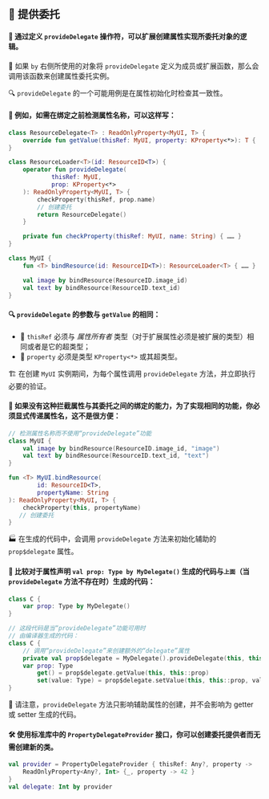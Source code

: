 
## 🎁 提供委托

#### 🔧 通过定义 `provideDelegate` 操作符，可以扩展创建属性实现所委托对象的逻辑。

🔄 如果 `by` 右侧所使用的对象将 `provideDelegate` 定义为成员或扩展函数，那么会调用该函数来创建属性委托实例。

🔍 `provideDelegate` 的一个可能用例是在属性初始化时检查其一致性。

#### 🌟 例如，如需在绑定之前检测属性名称，可以这样写：

```kotlin
class ResourceDelegate<T> : ReadOnlyProperty<MyUI, T> {
    override fun getValue(thisRef: MyUI, property: KProperty<*>): T { ... }
}

class ResourceLoader<T>(id: ResourceID<T>) {
    operator fun provideDelegate(
            thisRef: MyUI,
            prop: KProperty<*>
    ): ReadOnlyProperty<MyUI, T> {
        checkProperty(thisRef, prop.name)
        // 创建委托
        return ResourceDelegate()
    }

    private fun checkProperty(thisRef: MyUI, name: String) { …… }
}

class MyUI {
    fun <T> bindResource(id: ResourceID<T>): ResourceLoader<T> { …… }

    val image by bindResource(ResourceID.image_id)
    val text by bindResource(ResourceID.text_id)
}
```
#### 🔍 `provideDelegate` 的参数与 `getValue` 的相同：

* 🎯 `thisRef` 必须与 _属性所有者_ 类型（对于扩展属性必须是被扩展的类型）相同或者是它的超类型；
* 🔑 `property` 必须是类型 `KProperty<*>` 或其超类型。

🏗️ 在创建 `MyUI` 实例期间，为每个属性调用 `provideDelegate` 方法，并立即执行必要的验证。

#### 🚫 如果没有这种拦截属性与其委托之间的绑定的能力，为了实现相同的功能，你必须显式传递属性名，这不是很方便：

```kotlin
// 检测属性名称而不使用“provideDelegate”功能
class MyUI {
    val image by bindResource(ResourceID.image_id, "image")
    val text by bindResource(ResourceID.text_id, "text")
}

fun <T> MyUI.bindResource(
        id: ResourceID<T>,
        propertyName: String
): ReadOnlyProperty<MyUI, T> {
    checkProperty(this, propertyName)
   // 创建委托
}
```

🏭 在生成的代码中，会调用 `provideDelegate` 方法来初始化辅助的 `prop$delegate` 属性。

#### 🔄 比较对于属性声明 `val prop: Type by MyDelegate()` 生成的代码与`上面`（当 `provideDelegate` 方法不存在时）生成的代码：

```kotlin
class C {
    var prop: Type by MyDelegate()
}

// 这段代码是当“provideDelegate”功能可用时
// 由编译器生成的代码：
class C {
    // 调用“provideDelegate”来创建额外的“delegate”属性
    private val prop$delegate = MyDelegate().provideDelegate(this, this::prop)
    var prop: Type
        get() = prop$delegate.getValue(this, this::prop)
        set(value: Type) = prop$delegate.setValue(this, this::prop, value)
}
```

🔔 请注意，`provideDelegate` 方法只影响辅助属性的创建，并不会影响为 getter 或 setter 生成的代码。

#### 🛠️ 使用标准库中的 `PropertyDelegateProvider` 接口，你可以创建委托提供者而无需创建新的类。

```kotlin
val provider = PropertyDelegateProvider { thisRef: Any?, property ->
    ReadOnlyProperty<Any?, Int> {_, property -> 42 }
}
val delegate: Int by provider
```